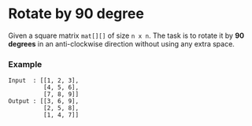 # Rotate by 90 degree
Given a square matrix `mat[][]` of size `n x n`. The task is to rotate it by **90 degrees** in an anti-clockwise direction without using any extra space.
### Example
```
Input  : [[1, 2, 3],
          [4, 5, 6],
          [7, 8, 9]]
Output : [[3, 6, 9],
          [2, 5, 8],
          [1, 4, 7]]
```